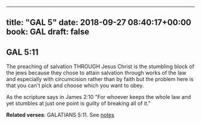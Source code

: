 
---
title: "GAL 5"
date: 2018-09-27 08:40:17+00:00
book: GAL
draft: false
---

## GAL 5:11

The preaching of salvation THROUGH Jesus Christ is the stumbling block of the jews because they chose to attain salvation through works of the law and especially with circumcision rather than by faith but the problem here is that you can't pick and choose which you want to obey.

As the scripture says in James 2:10
"For whoever keeps the whole law and yet stumbles at just one point is guilty of breaking all of it."

**Related verses**: GALATIANS 5:11. See [notes](https://my.bible.com/notes/2997934302266384441)

